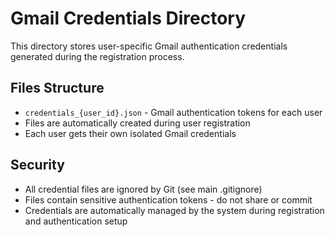 # Gmail Credentials Directory

This directory stores user-specific Gmail authentication credentials generated during the registration process.

## Files Structure

- `credentials_{user_id}.json` - Gmail authentication tokens for each user
- Files are automatically created during user registration
- Each user gets their own isolated Gmail credentials

## Security

- All credential files are ignored by Git (see main .gitignore)
- Files contain sensitive authentication tokens - do not share or commit
- Credentials are automatically managed by the system during registration and authentication setup

